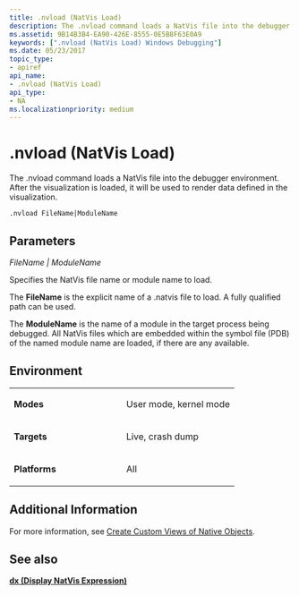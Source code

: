```yaml
---
title: .nvload (NatVis Load)
description: The .nvload command loads a NatVis file into the debugger environment. After the visualization is loaded, it will be used to render data defined in the visualization.
ms.assetid: 9B14B3B4-EA90-426E-8555-0E5B8F63E0A9
keywords: [".nvload (NatVis Load) Windows Debugging"]
ms.date: 05/23/2017
topic_type:
- apiref
api_name:
- .nvload (NatVis Load)
api_type:
- NA
ms.localizationpriority: medium
---
```


# .nvload (NatVis Load)


The .nvload command loads a NatVis file into the debugger environment. After the visualization is loaded, it will be used to render data defined in the visualization.

```dbgcmd
.nvload FileName|ModuleName
```

## Parameters

*FileName | ModuleName*

Specifies the NatVis file name or module name to load.

The **FileName** is the explicit name of a .natvis file to load. A fully qualified path can be used.

The **ModuleName** is the name of a module in the target process being debugged. All NatVis files which are embedded within the symbol file (PDB) of the named module name are loaded, if there are any available.

## Environment

<table>
<colgroup>
<col width="50%" />
<col width="50%" />
</colgroup>
<tbody>
<tr class="odd">
<td align="left"><p><strong>Modes</strong></p></td>
<td align="left"><p>User mode, kernel mode</p></td>
</tr>
<tr class="even">
<td align="left"><p><strong>Targets</strong></p></td>
<td align="left"><p>Live, crash dump</p></td>
</tr>
<tr class="odd">
<td align="left"><p><strong>Platforms</strong></p></td>
<td align="left"><p>All</p></td>
</tr>
</tbody>
</table>

## Additional Information

For more information, see [Create Custom Views of Native Objects](/visualstudio/debugger/create-custom-views-of-native-objects?view=vs-2015).

## See also

[**dx (Display NatVis Expression)**](dx--display-visualizer-variables-.md)